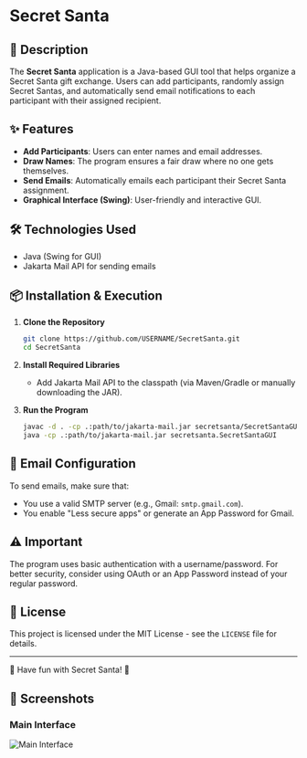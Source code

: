 # Secret Santa

## 🎁 Description
The **Secret Santa** application is a Java-based GUI tool that helps organize a Secret Santa gift exchange. Users can add participants, randomly assign Secret Santas, and automatically send email notifications to each participant with their assigned recipient.

## ✨ Features
- **Add Participants**: Users can enter names and email addresses.
- **Draw Names**: The program ensures a fair draw where no one gets themselves.
- **Send Emails**: Automatically emails each participant their Secret Santa assignment.
- **Graphical Interface (Swing)**: User-friendly and interactive GUI.

## 🛠 Technologies Used
- Java (Swing for GUI)
- Jakarta Mail API for sending emails

## 📦 Installation & Execution
1. **Clone the Repository**
   ```sh
   git clone https://github.com/USERNAME/SecretSanta.git
   cd SecretSanta
   ```
2. **Install Required Libraries**
   - Add Jakarta Mail API to the classpath (via Maven/Gradle or manually downloading the JAR).

3. **Run the Program**
   ```sh
   javac -d . -cp .:path/to/jakarta-mail.jar secretsanta/SecretSantaGUI.java
   java -cp .:path/to/jakarta-mail.jar secretsanta.SecretSantaGUI
   ```

## 📧 Email Configuration
To send emails, make sure that:
- You use a valid SMTP server (e.g., Gmail: `smtp.gmail.com`).
- You enable "Less secure apps" or generate an App Password for Gmail.

## ⚠️ Important
The program uses basic authentication with a username/password. For better security, consider using OAuth or an App Password instead of your regular password.

## 📜 License
This project is licensed under the MIT License - see the `LICENSE` file for details.

---
🎅 Have fun with Secret Santa! 🎁

## 📸 Screenshots

### Main Interface
![Main Interface]((https://github.com/cycloholic/Java/blob/94cfdd2f43a82c220c57b79a93866c726c7e964e/SecretSanta/screenshot_santa.png))
